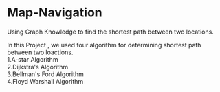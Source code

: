 # Map-Navigation
Using Graph Knowledge to find the shortest path between two locations.

In this Project , we used four algorithm for determining shortest path between two loactions.<br>
1.A-star Algorithm<br>
2.Dijkstra's Algorithm<br>
3.Bellman's Ford Algorithm<br>
4.Floyd Warshall Algorithm<br>

